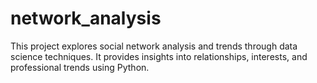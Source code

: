 # network_analysis
This project explores social network analysis and trends through data science techniques. It provides insights into relationships, interests, and professional trends using Python. 
